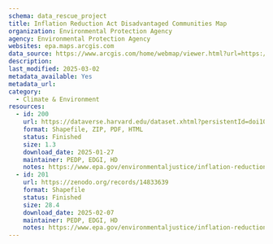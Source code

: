 ```yaml
---
schema: data_rescue_project 
title: Inflation Reduction Act Disadvantaged Communities Map
organization: Environmental Protection Agency
agency: Environmental Protection Agency
websites: epa.maps.arcgis.com
data_source: https://www.arcgis.com/home/webmap/viewer.html?url=https://geopub.epa.gov/arcgis/rest/services/ejscreen/environmental_climate_justice_program/MapServer&source=sd
description: 
last_modified: 2025-03-02
metadata_available: Yes
metadata_url: 
category:
  - Climate & Environment 
resources:
  - id: 200
    url: https://dataverse.harvard.edu/dataset.xhtml?persistentId=doi10.7910/DVN/FMKBXS
    format: Shapefile, ZIP, PDF, HTML
    status: Finished
    size: 1.3
    download_date: 2025-01-27
    maintainer: PEDP, EDGI, HD
    notes: https://www.epa.gov/environmentaljustice/inflation-reduction-act-disadvantaged-communities-map; data download here https://gaftp.epa.gov/EPA_IRA_Public/
  - id: 201
    url: https://zenodo.org/records/14833639
    format: Shapefile
    status: Finished
    size: 28.4
    download_date: 2025-02-07
    maintainer: PEDP, EDGI, HD
    notes: https://www.epa.gov/environmentaljustice/inflation-reduction-act-disadvantaged-communities-map; data download here https://gaftp.epa.gov/EPA_IRA_Public/
---
```


